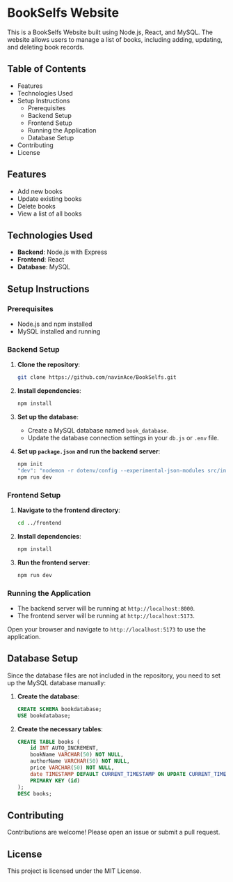 # BookSelfs Website

This is a BookSelfs Website built using Node.js, React, and MySQL. The website allows users to manage a list of books, including adding, updating, and deleting book records.

## Table of Contents

- Features
- Technologies Used
- Setup Instructions
  - Prerequisites
  - Backend Setup
  - Frontend Setup
  - Running the Application
  - Database Setup
- Contributing
- License

## Features

- Add new books
- Update existing books
- Delete books
- View a list of all books

## Technologies Used

- **Backend**: Node.js with Express
- **Frontend**: React
- **Database**: MySQL

## Setup Instructions

### Prerequisites

- Node.js and npm installed
- MySQL installed and running

### Backend Setup

1. **Clone the repository**:
    ```bash
    git clone https://github.com/navinAce/BookSelfs.git
    ```

2. **Install dependencies**:
    ```bash
    npm install
    ```

3. **Set up the database**:
    - Create a MySQL database named `book_database`.
    - Update the database connection settings in your `db.js` or `.env` file.

4. **Set up `package.json` and run the backend server**:
    ```bash
    npm init
    "dev": "nodemon -r dotenv/config --experimental-json-modules src/index.js"
    npm run dev
    ```

### Frontend Setup

1. **Navigate to the frontend directory**:
    ```bash
    cd ../frontend
    ```

2. **Install dependencies**:
    ```bash
    npm install
    ```

3. **Run the frontend server**:
    ```bash
    npm run dev
    ```

### Running the Application

- The backend server will be running at `http://localhost:8000`.
- The frontend server will be running at `http://localhost:5173`.

Open your browser and navigate to `http://localhost:5173` to use the application.

## Database Setup

Since the database files are not included in the repository, you need to set up the MySQL database manually:

1. **Create the database**:
    ```sql
    CREATE SCHEMA bookdatabase;
    USE bookdatabase;
    ```

2. **Create the necessary tables**:
    ```sql
    CREATE TABLE books (
        id INT AUTO_INCREMENT,
        bookName VARCHAR(50) NOT NULL,
        authorName VARCHAR(50) NOT NULL,
        price VARCHAR(50) NOT NULL,
        date TIMESTAMP DEFAULT CURRENT_TIMESTAMP ON UPDATE CURRENT_TIMESTAMP,
        PRIMARY KEY (id)
    );
    DESC books;
    ```

## Contributing

Contributions are welcome! Please open an issue or submit a pull request.

## License

This project is licensed under the MIT License.
